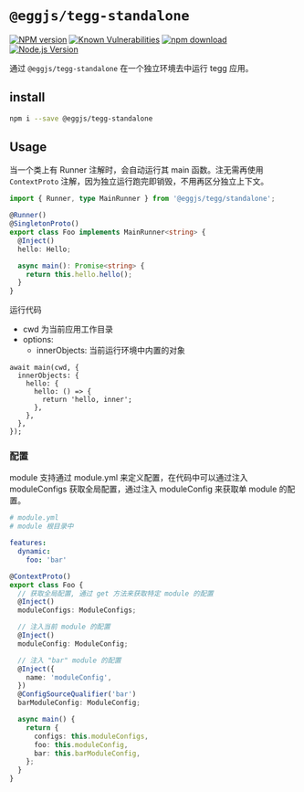 # `@eggjs/tegg-standalone`

[![NPM version][npm-image]][npm-url]
[![Known Vulnerabilities][snyk-image]][snyk-url]
[![npm download][download-image]][download-url]
[![Node.js Version](https://img.shields.io/node/v/@eggjs/tegg-standalone.svg?style=flat)](https://nodejs.org/en/download/)

[npm-image]: https://img.shields.io/npm/v/@eggjs/tegg-standalone.svg?style=flat-square
[npm-url]: https://npmjs.org/package/@eggjs/tegg-standalone
[snyk-image]: https://snyk.io/test/npm/@eggjs/tegg-standalone/badge.svg?style=flat-square
[snyk-url]: https://snyk.io/test/npm/@eggjs/tegg-standalone
[download-image]: https://img.shields.io/npm/dm/@eggjs/tegg-standalone.svg?style=flat-square
[download-url]: https://npmjs.org/package/@eggjs/tegg-standalone

通过 `@eggjs/tegg-standalone` 在一个独立环境去中运行 tegg 应用。

## install

```sh
npm i --save @eggjs/tegg-standalone
```

## Usage
当一个类上有 Runner 注解时，会自动运行其 main 函数。注无需再使用 `ContextProto` 注解，因为独立运行跑完即销毁，不用再区分独立上下文。

```ts
import { Runner, type MainRunner } from '@eggjs/tegg/standalone';

@Runner()
@SingletonProto()
export class Foo implements MainRunner<string> {
  @Inject()
  hello: Hello;

  async main(): Promise<string> {
    return this.hello.hello();
  }
}
```

运行代码
- cwd 为当前应用工作目录
- options:
  - innerObjects: 当前运行环境中内置的对象

```
await main(cwd, {
  innerObjects: {
    hello: {
      hello: () => {
        return 'hello, inner';
      },
    },
  },
});
```

### 配置

module 支持通过 module.yml 来定义配置，在代码中可以通过注入 moduleConfigs 获取全局配置，通过注入 moduleConfig 来获取单 module 的配置。

```yaml
# module.yml
# module 根目录中

features:
  dynamic:
    foo: 'bar'
```

```ts
@ContextProto()
export class Foo {
  // 获取全局配置, 通过 get 方法来获取特定 module 的配置
  @Inject()
  moduleConfigs: ModuleConfigs;

  // 注入当前 module 的配置
  @Inject()
  moduleConfig: ModuleConfig;

  // 注入 "bar" module 的配置
  @Inject({
    name: 'moduleConfig',
  })
  @ConfigSourceQualifier('bar')
  barModuleConfig: ModuleConfig;

  async main() {
    return {
      configs: this.moduleConfigs,
      foo: this.moduleConfig,
      bar: this.barModuleConfig,
    };
  }
}
```
